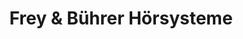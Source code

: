 ---
title: "Frey & Bührer Hörsysteme"
url: /endingen-am-kaiserstuhl/frey-und-buehrer-hoersysteme/
shop: Hörgeräte
---